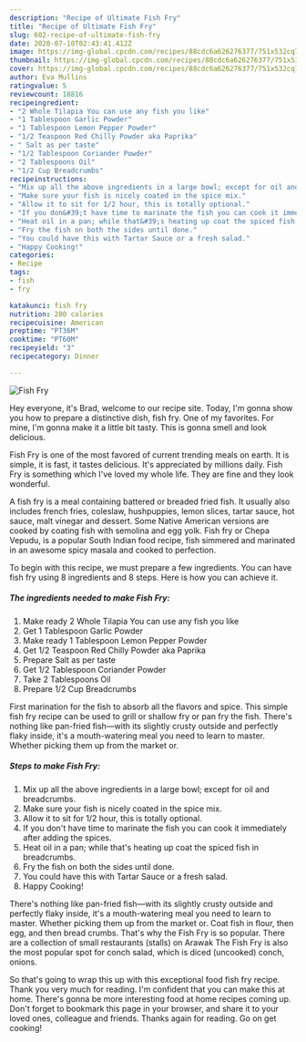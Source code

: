 ```yaml
---
description: "Recipe of Ultimate Fish Fry"
title: "Recipe of Ultimate Fish Fry"
slug: 602-recipe-of-ultimate-fish-fry
date: 2020-07-10T02:43:41.412Z
image: https://img-global.cpcdn.com/recipes/88cdc6a626276377/751x532cq70/fish-fry-recipe-main-photo.jpg
thumbnail: https://img-global.cpcdn.com/recipes/88cdc6a626276377/751x532cq70/fish-fry-recipe-main-photo.jpg
cover: https://img-global.cpcdn.com/recipes/88cdc6a626276377/751x532cq70/fish-fry-recipe-main-photo.jpg
author: Eva Mullins
ratingvalue: 5
reviewcount: 18816
recipeingredient:
- "2 Whole Tilapia You can use any fish you like"
- "1 Tablespoon Garlic Powder"
- "1 Tablespoon Lemon Pepper Powder"
- "1/2 Teaspoon Red Chilly Powder aka Paprika"
- " Salt as per taste"
- "1/2 Tablespoon Coriander Powder"
- "2 Tablespoons Oil"
- "1/2 Cup Breadcrumbs"
recipeinstructions:
- "Mix up all the above ingredients in a large bowl; except for oil and breadcrumbs."
- "Make sure your fish is nicely coated in the spice mix."
- "Allow it to sit for 1/2 hour, this is totally optional."
- "If you don&#39;t have time to marinate the fish you can cook it immediately after adding the spices."
- "Heat oil in a pan; while that&#39;s heating up coat the spiced fish in breadcrumbs."
- "Fry the fish on both the sides until done."
- "You could have this with Tartar Sauce or a fresh salad."
- "Happy Cooking!"
categories:
- Recipe
tags:
- fish
- fry

katakunci: fish fry 
nutrition: 280 calories
recipecuisine: American
preptime: "PT36M"
cooktime: "PT60M"
recipeyield: "3"
recipecategory: Dinner

---
```



![Fish Fry](https://img-global.cpcdn.com/recipes/88cdc6a626276377/751x532cq70/fish-fry-recipe-main-photo.jpg)

Hey everyone, it's Brad, welcome to our recipe site. Today, I'm gonna show you how to prepare a distinctive dish, fish fry. One of my favorites. For mine, I'm gonna make it a little bit tasty. This is gonna smell and look delicious.

Fish Fry is one of the most favored of current trending meals on earth. It is simple, it is fast, it tastes delicious. It's appreciated by millions daily. Fish Fry is something which I've loved my whole life. They are fine and they look wonderful.

A fish fry is a meal containing battered or breaded fried fish. It usually also includes french fries, coleslaw, hushpuppies, lemon slices, tartar sauce, hot sauce, malt vinegar and dessert. Some Native American versions are cooked by coating fish with semolina and egg yolk. Fish fry or Chepa Vepudu, is a popular South Indian food recipe, fish simmered and marinated in an awesome spicy masala and cooked to perfection.


To begin with this recipe, we must prepare a few ingredients. You can have fish fry using 8 ingredients and 8 steps. Here is how you can achieve it.

<!--inarticleads1-->

##### The ingredients needed to make Fish Fry:

1. Make ready 2 Whole Tilapia You can use any fish you like
1. Get 1 Tablespoon Garlic Powder
1. Make ready 1 Tablespoon Lemon Pepper Powder
1. Get 1/2 Teaspoon Red Chilly Powder aka Paprika
1. Prepare  Salt as per taste
1. Get 1/2 Tablespoon Coriander Powder
1. Take 2 Tablespoons Oil
1. Prepare 1/2 Cup Breadcrumbs


First marination for the fish to absorb all the flavors and spice. This simple fish fry recipe can be used to grill or shallow fry or pan fry the fish. There&#39;s nothing like pan-fried fish—with its slightly crusty outside and perfectly flaky inside, it&#39;s a mouth-watering meal you need to learn to master. Whether picking them up from the market or. 

<!--inarticleads2-->

##### Steps to make Fish Fry:

1. Mix up all the above ingredients in a large bowl; except for oil and breadcrumbs.
1. Make sure your fish is nicely coated in the spice mix.
1. Allow it to sit for 1/2 hour, this is totally optional.
1. If you don&#39;t have time to marinate the fish you can cook it immediately after adding the spices.
1. Heat oil in a pan; while that&#39;s heating up coat the spiced fish in breadcrumbs.
1. Fry the fish on both the sides until done.
1. You could have this with Tartar Sauce or a fresh salad.
1. Happy Cooking!


There&#39;s nothing like pan-fried fish—with its slightly crusty outside and perfectly flaky inside, it&#39;s a mouth-watering meal you need to learn to master. Whether picking them up from the market or. Coat fish in flour, then egg, and then bread crumbs. That&#39;s why the Fish Fry is so popular. There are a collection of small restaurants (stalls) on Arawak The Fish Fry is also the most popular spot for conch salad, which is diced (uncooked) conch, onions. 

So that's going to wrap this up with this exceptional food fish fry recipe. Thank you very much for reading. I'm confident that you can make this at home. There's gonna be more interesting food at home recipes coming up. Don't forget to bookmark this page in your browser, and share it to your loved ones, colleague and friends. Thanks again for reading. Go on get cooking!
